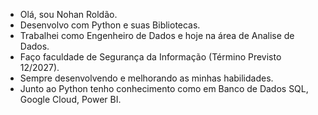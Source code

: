 - Olá, sou Nohan Roldão.
- Desenvolvo com Python e suas Bibliotecas.
- Trabalhei como Engenheiro de Dados e hoje na área de Analise de Dados.
- Faço faculdade de Segurança da Informação (Término Previsto 12/2027).
- Sempre desenvolvendo e melhorando as minhas habilidades.
- Junto ao Python tenho conhecimento como em Banco de Dados SQL, Google Cloud, Power BI.
